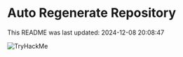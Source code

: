 # Auto Regenerate Repository

This README was last updated: 2024-12-08 20:08:47

 ![TryHackMe](https://tryhackme.com/badge/533634)